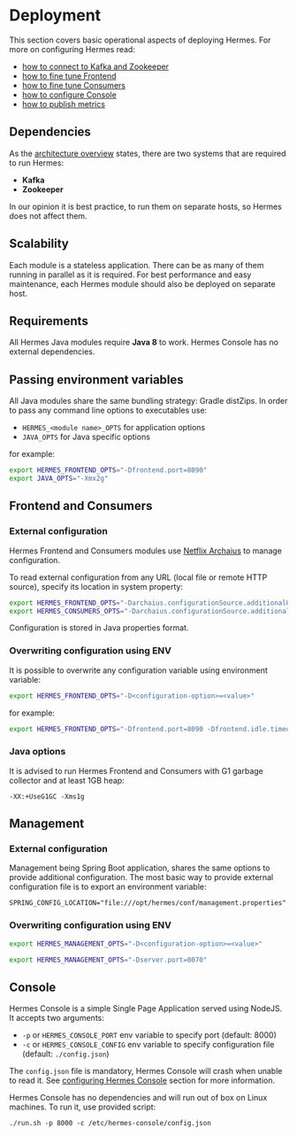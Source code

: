 # Deployment

This section covers basic operational aspects of deploying Hermes. For more on configuring Hermes read:

* [how to connect to Kafka and Zookeeper](/configuration/kafka-and-zookeeper)
* [how to fine tune Frontend](/configuration/frontend-tuning)
* [how to fine tune Consumers](/configuration/consumers-tuning)
* [how to configure Console](/configuration/console)
* [how to publish metrics](/configuration/metrics)

## Dependencies

As the [architecture overview](/overview/architecture) states, there are two systems that are required to run
Hermes:

* **Kafka**
* **Zookeeper**

In our opinion it is best practice, to run them on separate hosts, so Hermes does not affect them.

## Scalability

Each module is a stateless application. There can be as many of them running in parallel as it is required. For best
performance and easy maintenance, each Hermes module should also be deployed on separate host.

## Requirements

All Hermes Java modules require **Java 8** to work. Hermes Console has no external dependencies.

## Passing environment variables

All Java modules share the same bundling strategy: Gradle distZips. In order to pass any command line options to
executables use:

* `HERMES_<module name>_OPTS` for application options
* `JAVA_OPTS` for Java specific options

for example:

```bash
export HERMES_FRONTEND_OPTS="-Dfrontend.port=8090"
export JAVA_OPTS="-Xmx2g"
```

## Frontend and Consumers

### External configuration

Hermes Frontend and Consumers modules use [Netflix Archaius](https://github.com/Netflix/archaius/) to manage configuration.

To read external configuration from any URL (local file or remote HTTP source), specify its location in system property:

```bash
export HERMES_FRONTEND_OPTS="-Darchaius.configurationSource.additionalUrls=file:///opt/hermes/conf/frontend.properties"
export HERMES_CONSUMERS_OPTS="-Darchaius.configurationSource.additionalUrls=file:///opt/hermes/conf/consumers.properties"
```

Configuration is stored in Java properties format.

### Overwriting configuration using ENV

It is possible to overwrite any configuration variable using environment variable:

```bash
export HERMES_FRONTEND_OPTS="-D<configuration-option>=<value>"
```

for example:

```bash
export HERMES_FRONTEND_OPTS="-Dfrontend.port=8090 -Dfrontend.idle.timeout=30"
```

### Java options

It is advised to run Hermes Frontend and Consumers with G1 garbage collector and at least 1GB heap:

```
-XX:+UseG1GC -Xms1g
```

## Management

### External configuration

Management being Spring Boot application, shares the same options to provide additional configuration. The most basic way
to provide external configuration file is to export an environment variable:

```
SPRING_CONFIG_LOCATION="file:///opt/hermes/conf/management.properties"
```

### Overwriting configuration using ENV

```bash
export HERMES_MANAGEMENT_OPTS="-D<configuration-option>=<value>"
```

```bash
export HERMES_MANAGEMENT_OPTS="-Dserver.port=8070"
```

## Console

Hermes Console is a simple Single Page Application served using NodeJS. It accepts two arguments:

* `-p` or `HERMES_CONSOLE_PORT` env variable to specify port (default: 8000)
* `-c` or `HERMES_CONSOLE_CONFIG` env variable to specify configuration file (default: `./config.json`)

The `config.json` file is mandatory, Hermes Console will crash when unable to read it. See
[configuring Hermes Console](/configuration/console) section for more information.

Hermes Console has no dependencies and will run out of box on Linux machines. To run it, use provided script:

```
./run.sh -p 8000 -c /etc/hermes-console/config.json
```
